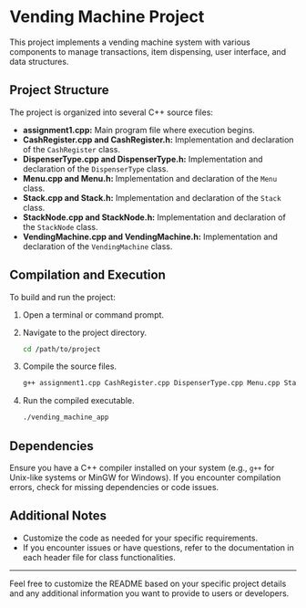 # Vending Machine Project

This project implements a vending machine system with various components to manage transactions, item dispensing, user interface, and data structures.

## Project Structure

The project is organized into several C++ source files:

- **assignment1.cpp:** Main program file where execution begins.
- **CashRegister.cpp and CashRegister.h:** Implementation and declaration of the `CashRegister` class.
- **DispenserType.cpp and DispenserType.h:** Implementation and declaration of the `DispenserType` class.
- **Menu.cpp and Menu.h:** Implementation and declaration of the `Menu` class.
- **Stack.cpp and Stack.h:** Implementation and declaration of the `Stack` class.
- **StackNode.cpp and StackNode.h:** Implementation and declaration of the `StackNode` class.
- **VendingMachine.cpp and VendingMachine.h:** Implementation and declaration of the `VendingMachine` class.

## Compilation and Execution

To build and run the project:

1. Open a terminal or command prompt.
2. Navigate to the project directory.

    ```bash
    cd /path/to/project
    ```

3. Compile the source files.

    ```bash
    g++ assignment1.cpp CashRegister.cpp DispenserType.cpp Menu.cpp Stack.cpp StackNode.cpp VendingMachine.cpp -o vending_machine_app
    ```

4. Run the compiled executable.

    ```bash
    ./vending_machine_app
    ```

## Dependencies

Ensure you have a C++ compiler installed on your system (e.g., `g++` for Unix-like systems or MinGW for Windows). If you encounter compilation errors, check for missing dependencies or code issues.

## Additional Notes

- Customize the code as needed for your specific requirements.
- If you encounter issues or have questions, refer to the documentation in each header file for class functionalities.

---

Feel free to customize the README based on your specific project details and any additional information you want to provide to users or developers.
